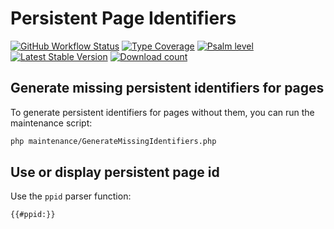 # Persistent Page Identifiers

[![GitHub Workflow Status](https://img.shields.io/github/actions/workflow/status/ProfessionalWiki/PersistentPageIdentifiers/ci.yml?branch=master)](https://github.com/ProfessionalWiki/PersistentPageIdentifiers/actions?query=workflow%3ACI)
[![Type Coverage](https://shepherd.dev/github/ProfessionalWiki/PersistentPageIdentifiers/coverage.svg)](https://shepherd.dev/github/ProfessionalWiki/PersistentPageIdentifiers)
[![Psalm level](https://shepherd.dev/github/ProfessionalWiki/PersistentPageIdentifiers/level.svg)](psalm.xml)
[![Latest Stable Version](https://poser.pugx.org/professional-wiki/persistent-page-identifiers/v/stable)](https://packagist.org/packages/professional-wiki/persistent-page-identifiers)
[![Download count](https://poser.pugx.org/professional-wiki/persistent-page-identifiers/downloads)](https://packagist.org/packages/professional-wiki/persistent-page-identifiers)

## Generate missing persistent identifiers for pages

To generate persistent identifiers for pages without them, you can run the maintenance script:
```bash
php maintenance/GenerateMissingIdentifiers.php
```

## Use or display persistent page id

Use the `ppid` parser function:
```
{{#ppid:}}
```
